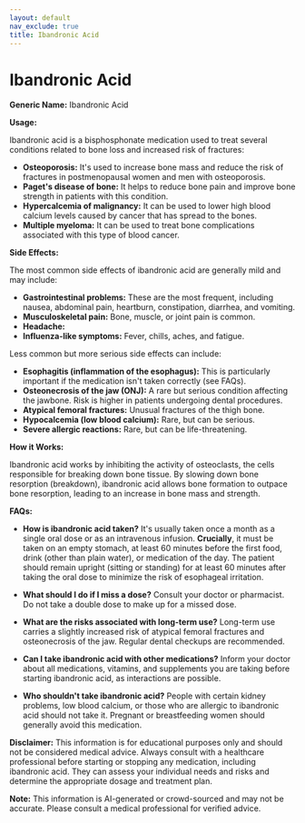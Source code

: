 ```yaml
---
layout: default
nav_exclude: true
title: Ibandronic Acid
---
```


# Ibandronic Acid

**Generic Name:** Ibandronic Acid

**Usage:**

Ibandronic acid is a bisphosphonate medication used to treat several conditions related to bone loss and increased risk of fractures:

* **Osteoporosis:**  It's used to increase bone mass and reduce the risk of fractures in postmenopausal women and men with osteoporosis.
* **Paget's disease of bone:** It helps to reduce bone pain and improve bone strength in patients with this condition.
* **Hypercalcemia of malignancy:**  It can be used to lower high blood calcium levels caused by cancer that has spread to the bones.
* **Multiple myeloma:** It can be used to treat bone complications associated with this type of blood cancer.


**Side Effects:**

The most common side effects of ibandronic acid are generally mild and may include:

* **Gastrointestinal problems:** These are the most frequent, including nausea, abdominal pain, heartburn, constipation, diarrhea, and vomiting.
* **Musculoskeletal pain:** Bone, muscle, or joint pain is common.
* **Headache:**
* **Influenza-like symptoms:** Fever, chills, aches, and fatigue.

Less common but more serious side effects can include:

* **Esophagitis (inflammation of the esophagus):** This is particularly important if the medication isn't taken correctly (see FAQs).
* **Osteonecrosis of the jaw (ONJ):** A rare but serious condition affecting the jawbone.  Risk is higher in patients undergoing dental procedures.
* **Atypical femoral fractures:**  Unusual fractures of the thigh bone.
* **Hypocalcemia (low blood calcium):**  Rare, but can be serious.
* **Severe allergic reactions:** Rare, but can be life-threatening.


**How it Works:**

Ibandronic acid works by inhibiting the activity of osteoclasts, the cells responsible for breaking down bone tissue. By slowing down bone resorption (breakdown), ibandronic acid allows bone formation to outpace bone resorption, leading to an increase in bone mass and strength.


**FAQs:**

* **How is ibandronic acid taken?**  It's usually taken once a month as a single oral dose or as an intravenous infusion.  **Crucially**, it must be taken on an empty stomach, at least 60 minutes before the first food, drink (other than plain water), or medication of the day.  The patient should remain upright (sitting or standing) for at least 60 minutes after taking the oral dose to minimize the risk of esophageal irritation.

* **What should I do if I miss a dose?**  Consult your doctor or pharmacist. Do not take a double dose to make up for a missed dose.

* **What are the risks associated with long-term use?** Long-term use carries a slightly increased risk of atypical femoral fractures and osteonecrosis of the jaw. Regular dental checkups are recommended.

* **Can I take ibandronic acid with other medications?**  Inform your doctor about all medications, vitamins, and supplements you are taking before starting ibandronic acid, as interactions are possible.

* **Who shouldn't take ibandronic acid?**  People with certain kidney problems, low blood calcium, or those who are allergic to ibandronic acid should not take it.  Pregnant or breastfeeding women should generally avoid this medication.


**Disclaimer:** This information is for educational purposes only and should not be considered medical advice.  Always consult with a healthcare professional before starting or stopping any medication, including ibandronic acid. They can assess your individual needs and risks and determine the appropriate dosage and treatment plan.


**Note:** This information is AI-generated or crowd-sourced and may not be accurate. Please consult a medical professional for verified advice.